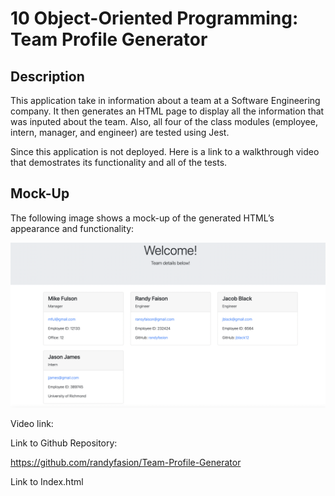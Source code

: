 # 10 Object-Oriented Programming: Team Profile Generator

## Description

This application take in information about a team at a Software Engineering company. It then generates an HTML page to display all the information that was inputed about the team. Also, all four of the class modules (employee, intern, manager, and engineer) are tested using Jest. 

Since this application is not deployed. Here is a link to a walkthrough video that demostrates its functionality and all of the tests. 


## Mock-Up

The following image shows a mock-up of the generated HTML’s appearance and functionality:

![teamgenerator image](pic.png)

Video link:




Link to Github Repository:

https://github.com/randyfasion/Team-Profile-Generator

Link to Index.html
